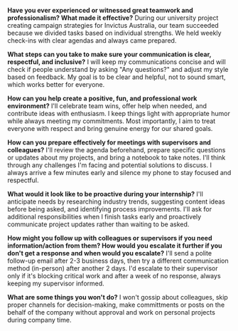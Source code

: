 **Have you ever experienced or witnessed great teamwork and professionalism? What made it effective?** During our university project creating campaign strategies for Invictus Australia, our team succeeded because we divided tasks based on individual strengths. We held weekly check-ins with clear agendas and always came prepared.

**What steps can you take to make sure your communication is clear, respectful, and inclusive?** I will keep my communications concise and will check if people understand by asking "Any questions?" and adjust my style based on feedback. My goal is to be clear and helpful, not to sound smart, which works better for everyone.

**How can you help create a positive, fun, and professional work environment?** I'll celebrate team wins, offer help when needed, and contribute ideas with enthusiasm. I keep things light with appropriate humor while always meeting my commitments. Most importantly, I aim to treat everyone with respect and bring genuine energy for our shared goals.

**How can you prepare effectively for meetings with supervisors and colleagues?** I'll review the agenda beforehand, prepare specific questions or updates about my projects, and bring a notebook to take notes. I'll think through any challenges I'm facing and potential solutions to discuss. I always arrive a few minutes early and silence my phone to stay focused and respectful.

**What would it look like to be proactive during your internship?** I'll anticipate needs by researching industry trends, suggesting content ideas before being asked, and identifying process improvements. I'll ask for additional responsibilities when I finish tasks early and proactively communicate project updates rather than waiting to be asked.

**How might you follow up with colleagues or supervisors if you need information/action from them? How would you escalate it further if you don't get a response and when would you escalate?** I'll send a polite follow-up email after 2-3 business days, then try a different communication method (in-person) after another 2 days. I'd escalate to their supervisor only if it's blocking critical work and after a week of no response, always keeping my supervisor informed.

**What are some things you won't do?** I won't gossip about colleagues, skip proper channels for decision-making, make committments or posts on the behalf of the company without approval and work on personal projects during company time.
